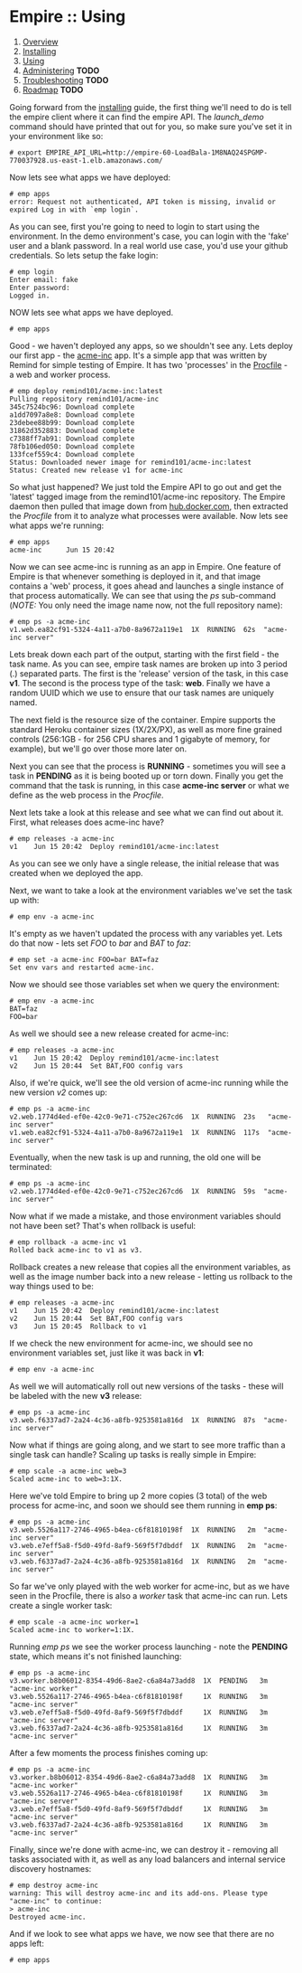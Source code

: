# Empire :: Using

1. [Overview](./README.md)
2. [Installing](./installing.md)
3. [Using](./using.md)
4. [Administering](./administering.md) **TODO**
5. [Troubleshooting](./troubleshooting.md) **TODO**
6. [Roadmap](./roadmap.md) **TODO**

Going forward from the [installing](./installing.md) guide, the first thing we'll need to do is tell the empire client where it can find the empire API. The *launch_demo* command should have printed that out for you, so make sure you've set it in your environment like so:

```
# export EMPIRE_API_URL=http://empire-60-LoadBala-1M8NAQ24SPGMP-770037928.us-east-1.elb.amazonaws.com/
```

Now lets see what apps we have deployed:

```console
# emp apps
error: Request not authenticated, API token is missing, invalid or expired Log in with `emp login`.
```

As you can see, first you're going to need to login to start using the environment. In the demo environment's case, you can login with the 'fake' user and a blank password. In a real world use case, you'd use your github credentials. So lets setup the fake login:

```console
# emp login
Enter email: fake
Enter password:
Logged in.
```

NOW lets see what apps we have deployed.

```console
# emp apps
```

Good - we haven't deployed any apps, so we shouldn't see any. Lets deploy our first app - the [acme-inc](https://github.com/remind101/acme-inc) app. It's a simple app that was written by Remind for simple testing of Empire. It has two 'processes' in the [Procfile](https://github.com/remind101/acme-inc/blob/master/Procfile) - a web and worker process.

```console
# emp deploy remind101/acme-inc:latest
Pulling repository remind101/acme-inc
345c7524bc96: Download complete
a1dd7097a8e8: Download complete
23debee88b99: Download complete
31862d352883: Download complete
c7388ff7ab91: Download complete
78fb106ed050: Download complete
133fcef559c4: Download complete
Status: Downloaded newer image for remind101/acme-inc:latest
Status: Created new release v1 for acme-inc
```

So what just happened? We just told the Empire API to go out and get the 'latest' tagged image from the remind101/acme-inc repository. The Empire daemon then pulled that image down from [hub.docker.com](http://hub.docker.com/), then extracted the *Procfile* from it to analyze what processes were available. Now lets see what apps we're running:

```console
# emp apps
acme-inc      Jun 15 20:42
```

Now we can see acme-inc is running as an app in Empire. One feature of Empire is that whenever something is deployed in it, and that image contains a 'web' process, it goes ahead and launches a single instance of that process automatically. We can see that using the *ps* sub-command (*NOTE:* You only need the image name now, not the full repository name):

```console
# emp ps -a acme-inc
v1.web.ea82cf91-5324-4a11-a7b0-8a9672a119e1  1X  RUNNING  62s  "acme-inc server"
```

Lets break down each part of the output, starting with the first field - the task name. As you can see, empire task names are broken up into 3 period (.) separated parts. The first is the 'release' version of the task, in this case **v1**. The second is the process type of the task: **web**. Finally we have a random UUID which we use to ensure that our task names are uniquely named.

The next field is the resource size of the container. Empire supports the standard Heroku container sizes (1X/2X/PX), as well as more fine grained controls (256:1GB - for 256 CPU shares and 1 gigabyte of memory, for example), but we'll go over those more later on.

Next you can see that the process is **RUNNING** - sometimes you will see a task in **PENDING** as it is being booted up or torn down. Finally you get the command that the task is running, in this case **acme-inc server** or what we define as the web process in the *Procfile*.

Next lets take a look at this release and see what we can find out about it. First, what releases does acme-inc have?

```console
# emp releases -a acme-inc
v1    Jun 15 20:42  Deploy remind101/acme-inc:latest
```

As you can see we only have a single release, the initial release that was created when we deployed the app.

Next, we want to take a look at the environment variables we've set the task up with:

```console
# emp env -a acme-inc
```

It's empty as we haven't updated the process with any variables yet. Lets do that now - lets set *FOO* to *bar* and *BAT* to *faz*:

```console
# emp set -a acme-inc FOO=bar BAT=faz
Set env vars and restarted acme-inc.
```

Now we should see those variables set when we query the environment:

```console
# emp env -a acme-inc
BAT=faz
FOO=bar
```

As well we should see a new release created for acme-inc:

```console
# emp releases -a acme-inc
v1    Jun 15 20:42  Deploy remind101/acme-inc:latest
v2    Jun 15 20:44  Set BAT,FOO config vars
```

Also, if we're quick, we'll see the old version of acme-inc running while the new version *v2* comes up:

```console
# emp ps -a acme-inc
v2.web.1774d4ed-ef0e-42c0-9e71-c752ec267cd6  1X  RUNNING  23s   "acme-inc server"
v1.web.ea82cf91-5324-4a11-a7b0-8a9672a119e1  1X  RUNNING  117s  "acme-inc server"
```

Eventually, when the new task is up and running, the old one will be terminated:

```console
# emp ps -a acme-inc
v2.web.1774d4ed-ef0e-42c0-9e71-c752ec267cd6  1X  RUNNING  59s  "acme-inc server"
```

Now what if we made a mistake, and those environment variables should not have been set? That's when rollback is useful:

```console
# emp rollback -a acme-inc v1
Rolled back acme-inc to v1 as v3.
```

Rollback creates a new release that copies all the environment variables, as well as the image number back into a new release - letting us rollback to the way things used to be:

```console
# emp releases -a acme-inc
v1    Jun 15 20:42  Deploy remind101/acme-inc:latest
v2    Jun 15 20:44  Set BAT,FOO config vars
v3    Jun 15 20:45  Rollback to v1
```

If we check the new environment for acme-inc, we should see no environment variables set, just like it was back in **v1**:

```console
# emp env -a acme-inc
```

As well we will automatically roll out new versions of the tasks - these will be labeled with the new **v3** release:

```console
# emp ps -a acme-inc
v3.web.f6337ad7-2a24-4c36-a8fb-9253581a816d  1X  RUNNING  87s  "acme-inc server"
```

Now what if things are going along, and we start to see more traffic than a single task can handle? Scaling up tasks is really simple in Empire:

```console
# emp scale -a acme-inc web=3
Scaled acme-inc to web=3:1X.
```

Here we've told Empire to bring up 2 more copies (3 total) of the web process for acme-inc, and soon we should see them running in **emp ps**:

```console
# emp ps -a acme-inc
v3.web.5526a117-2746-4965-b4ea-c6f81810198f  1X  RUNNING   2m  "acme-inc server"
v3.web.e7eff5a8-f5d0-49fd-8af9-569f5f7dbddf  1X  RUNNING   2m  "acme-inc server"
v3.web.f6337ad7-2a24-4c36-a8fb-9253581a816d  1X  RUNNING   2m  "acme-inc server"
```

So far we've only played with the web worker for acme-inc, but as we have seen in the Procfile, there is also a *worker* task that acme-inc can run. Lets create a single worker task:

```console
# emp scale -a acme-inc worker=1
Scaled acme-inc to worker=1:1X.
```

Running *emp ps* we see the worker process launching - note the **PENDING** state, which means it's not finished launching:

```console
# emp ps -a acme-inc
v3.worker.b8b06012-8354-49d6-8ae2-c6a84a73add8  1X  PENDING   3m  "acme-inc worker"
v3.web.5526a117-2746-4965-b4ea-c6f81810198f     1X  RUNNING   3m  "acme-inc server"
v3.web.e7eff5a8-f5d0-49fd-8af9-569f5f7dbddf     1X  RUNNING   3m  "acme-inc server"
v3.web.f6337ad7-2a24-4c36-a8fb-9253581a816d     1X  RUNNING   3m  "acme-inc server"
```

After a few moments the process finishes coming up:

```console
# emp ps -a acme-inc
v3.worker.b8b06012-8354-49d6-8ae2-c6a84a73add8  1X  RUNNING   3m  "acme-inc worker"
v3.web.5526a117-2746-4965-b4ea-c6f81810198f     1X  RUNNING   3m  "acme-inc server"
v3.web.e7eff5a8-f5d0-49fd-8af9-569f5f7dbddf     1X  RUNNING   3m  "acme-inc server"
v3.web.f6337ad7-2a24-4c36-a8fb-9253581a816d     1X  RUNNING   3m  "acme-inc server"
```

Finally, since we're done with acme-inc, we can destroy it - removing all tasks associated with it, as well as any load balancers and internal service discovery hostnames:

```console
# emp destroy acme-inc
warning: This will destroy acme-inc and its add-ons. Please type "acme-inc" to continue:
> acme-inc
Destroyed acme-inc.
```

And if we look to see what apps we have, we now see that there are no apps left:

```console
# emp apps
```
